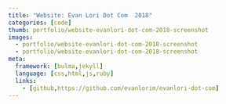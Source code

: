 ```yaml
---
title: "Website: Evan Lori Dot Com  2018"
categories: [code]
thumb: portfolio/website-evanlori-dot-com-2018-screenshot
images:
  - portfolio/website-evanlori-dot-com-2018-screenshot
  - portfolio/website-evanlori-dot-com-2018-screenshot
meta:
  framework: [bulma,jekyll]
  language: [css,html,js,ruby]
  links:
    - [github,https://github.com/evanlorim/evanlori-dot-com]
---
```

